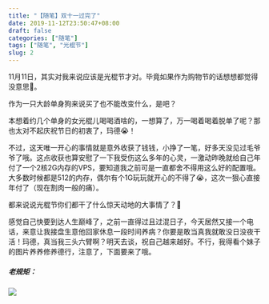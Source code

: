 ```yaml
---
title: "【随笔】双十一过完了"
date: 2019-11-12T23:50:47+08:00
draft: false
categories: ["随笔"]
tags: ["随笔", "光棍节"]
slug: 2
---
```


11月11日，其实对我来说应该是光棍节才对。毕竟如果作为购物节的话想想都觉得没意思🐷。

作为一只大龄单身狗来说买了也不能改变什么，是吧？

本想着约几个单身的女光棍儿喝喝酒啥的，一想算了，万一喝着喝着脱单了呢？那也太对不起庆祝节日的初衷了，玛德😭！

不过，这天唯一开心的事情就是意外收获了钱钱，小挣了一笔，好多天没见过毛爷爷了哦。这点收获也算安慰了一下我受伤这么多年的心灵，一激动昨晚就给自己年付了一个2核2G内存的VPS，要知道我之前可是一直都舍不得用这么好的配置哦。大多数时候都是512的内存，偶尔有个1G玩玩就开心的不得了😭，这次一狠心直接年付了（现在割肉一般的痛）。

都来说说光棍节你们都干了什么惊天动地的大事情了？🐶

感觉自己快要到达人生巅峰了，之前一直得过且过混日子，今天居然又接一个电话，来意让我接盘生意他回家休息一段时间养病？你要是敢当真我就敢没日没夜干活！玛德，真当我三头六臂啊？明天去谈，祝自己越来越好。不行，我得看个妹子的图片养养修养德行，注意了，下面要来了哦。

##### 老规矩：

![](https://img.dtz9.com/imgs/2019/11/1f581ae3e97ec9e0.jpg)